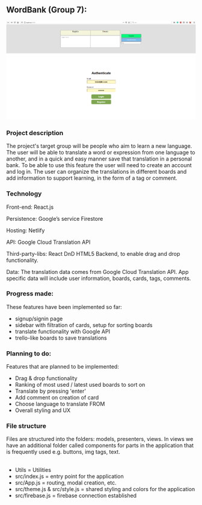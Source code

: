 ## WordBank (Group 7):

<img src="landingPage.png"/>

### Project description

The project's target group will be people who aim to learn a new language. The user will be able to translate a word or expression from one language to another, and in a quick and easy manner save that translation in a personal bank. To be able to use this feature the user will need to create an account and log in. The user can organize the translations in different boards and add information to support learning, in the form of a tag or comment. 


### Technology

Front-end:         React.js

Persistence:         Google’s service Firestore

Hosting:         Netlify

API:             Google Cloud Translation API 

Third-party-libs:     React DnD HTML5 Backend, to enable drag and drop functionality. 

Data:            The translation data comes from Google Cloud Translation API.
App specific data will include user information, boards, cards, tags, comments.

### Progress made:

These features have been implemented so far:
- signup/signin page
- sidebar with filtration of cards, setup for sorting boards 
- translate functionality with Google API
- trello-like boards to save translations

### Planning to do:

Features that are planned to be implemented:
- Drag & drop functionality
- Ranking of most used / latest used boards to sort on
- Translate by pressing 'enter'
- Add comment on creation of card
- Choose language to translate FROM
- Overall styling and UX

### File structure

Files are structured into the folders: models, presenters, views. In views we have an additional
folder called components for parts in the application that is frequently used e.g. buttons, img
tags, text. 
<br/>
<br/>
* Utils = Utilities
* src/index.js = entry point for the application
* src/App.js = routing, modal creation, etc.
* src/theme.js & src/style.js = shared styling and colors for the application
* src/firebase.js = firebase connection established
